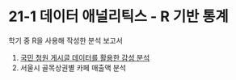 # 21-1 데이터 애널리틱스 - R 기반 통계

학기 중 R을 사용해 작성한 분석 보고서

1. [국민 청원 게시글 데이터를 활용한 감성 분석](https://github.com/cho2ji/covid19-petitions-analysis/tree/master/%EA%B5%AD%EB%AF%BC%20%EC%B2%AD%EC%9B%90%20%EA%B0%90%EC%84%B1%20%EB%B6%84%EC%84%9D)
2. 서울시 골목상권별 카페 매출액 분석
